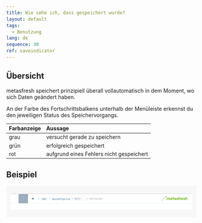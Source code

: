 ```yaml
---
title: Wie sehe ich, dass gespeichert wurde?
layout: default
tags:
  - Benutzung
lang: de
sequence: 30
ref: saveindicator
---
```


## Übersicht

metasfresh speichert prinzipiell überall vollautomatisch in dem Moment, wo sich Daten geändert haben.

An der Farbe des Fortschrittsbalkens unterhalb der Menüleiste erkennst du den jeweiligen Status des Speichervorgangs.

| Farbanzeige     | Aussage    |
| :------------- | :------------- |
| grau       | versucht gerade zu speichern       |
| grün |  erfolgreich gespeichert|
| rot | aufgrund eines Fehlers nicht gespeichert

## Beispiel

![](assets/saveindicator2.gif)
